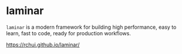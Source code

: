 # laminar

`laminar` is a modern framework for building high performance, easy to learn, fast to code, ready for production workflows.

https://rchui.github.io/laminar/
